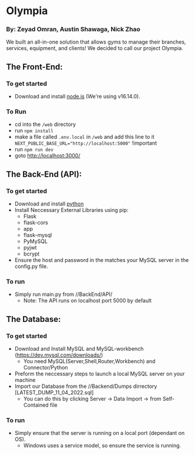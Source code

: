 # Olympia
### By: Zeyad Omran, Austin Shawaga, Nick Zhao</br>
We built an all-in-one solution that allows gyms to manage their branches, services, equipment, and clients! We decided to call our project Olympia.
## The Front-End:
### To get started
- Download and install [node.js](https://nodejs.org/en/) (We're using v16.14.0).
### To Run
- cd into the `/web` directory
- run `npm install`
- make a file called `.env.local` in `/web` and add this line to it `NEXT_PUBLIC_BASE_URL="http://localhost:5000"` !important
- run `npm run dev`
- goto [http://localhost:3000/](http://localhost:3000/)
## The Back-End (API):
### To get started
- Download and install [python](https://www.python.org/downloads/)
- Install Neccessary External Libraries using pip:
	- Flask
	- flask-cors
	- app
	- flask-mysql
	- PyMySQL
	- pyjwt
	- bcrypt
- Ensure the host and password in the matches your MySQL server in the config.py file.
### To run
- Simply run main.py from //BackEnd/API/
	- Note: The API runs on localhost port 5000 by default
## The Database:
### To get started
- Download and Install MySQL and MySQL-workbench (https://dev.mysql.com/downloads/)
	- You need MySQL(Server,Shell,Router,Workbench) and Connector/Python
- Preform the neccessary steps to launch a local MySQL server on your machine
- Import our Database from the //Backend/Dumps dirrectory [LATEST_DUMP_11_04_2022.sql]
	- You can do this by clicking Server -> Data Import -> from Self-Contained file
### To run
- Simply ensure that the server is running on a local port (dependant on OS).
	- Windows uses a service model, so ensure the service is running.


